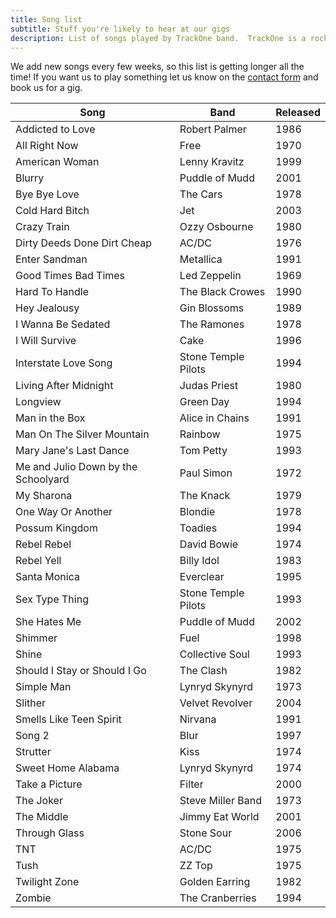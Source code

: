 ```yaml
---
title: Song list
subtitle: Stuff you're likely to hear at our gigs
description: List of songs played by TrackOne band.  TrackOne is a rock & roll cover band in Central Connecticut.
---
```


We add new songs every few weeks, so this list is getting longer all the time!
If you want us to play something let us know on the [contact form](/contact) and book us for a gig.


| Song                                 | Band                 | Released  |
|--------------------------------------|----------------------|-----------|
| Addicted to Love                     | Robert Palmer        | 1986      |
| All Right Now                        | Free                 | 1970      |
| American Woman                       | Lenny Kravitz        | 1999      |
| Blurry                               | Puddle of Mudd       | 2001      |
| Bye Bye Love                         | The Cars             | 1978      |
| Cold Hard Bitch                      | Jet                  | 2003      |
| Crazy Train                          | Ozzy Osbourne        | 1980      |
| Dirty Deeds Done Dirt Cheap          | AC/DC                | 1976      |
| Enter Sandman                        | Metallica            | 1991      |
| Good Times Bad Times                 | Led Zeppelin         | 1969      |
| Hard To Handle                       | The Black Crowes     | 1990      |
| Hey Jealousy                         | Gin Blossoms         | 1989      |
| I Wanna Be Sedated                   | The Ramones          | 1978      |
| I Will Survive                       | Cake                 | 1996      |
| Interstate Love Song                 | Stone Temple Pilots  | 1994      |
| Living After Midnight                | Judas Priest         | 1980      |
| Longview                             | Green Day            | 1994      |
| Man in the Box                       | Alice in Chains      | 1991      |
| Man On The Silver Mountain           | Rainbow              | 1975      |
| Mary Jane's Last Dance               | Tom Petty            | 1993      |
| Me and Julio Down by the Schoolyard  | Paul Simon           | 1972      |
| My Sharona                           | The Knack            | 1979      |
| One Way Or Another                   | Blondie              | 1978      |
| Possum Kingdom                       | Toadies              | 1994      |
| Rebel Rebel                          | David Bowie          | 1974      |
| Rebel Yell                           | Billy Idol           | 1983      |
| Santa Monica                         | Everclear            | 1995      |
| Sex Type Thing                       | Stone Temple Pilots  | 1993      |
| She Hates Me                         | Puddle of Mudd       | 2002      |
| Shimmer                              | Fuel                 | 1998      |
| Shine                                | Collective Soul      | 1993      |
| Should I Stay or Should I Go         | The Clash            | 1982      |
| Simple Man                           | Lynryd Skynyrd       | 1973      |
| Slither                              | Velvet Revolver      | 2004      |
| Smells Like Teen Spirit              | Nirvana              | 1991      |
| Song 2                               | Blur                 | 1997      |
| Strutter                             | Kiss                 | 1974      |
| Sweet Home Alabama                   | Lynryd Skynyrd       | 1974      |
| Take a Picture                       | Filter               | 2000      |
| The Joker                            | Steve Miller Band    | 1973      |
| The Middle                           | Jimmy Eat World      | 2001      |
| Through Glass                        | Stone Sour           | 2006      |
| TNT                                  | AC/DC                | 1975      |
| Tush                                 | ZZ Top               | 1975      |
| Twilight Zone                        | Golden Earring       | 1982      |
| Zombie                               | The Cranberries      | 1994      |

